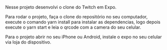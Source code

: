 Nesse projeto desenvolvi o clone do Twitch em Expo.

Para rodar o projeto, faça o clone do repositório no seu computador, execute o comando yarn install para instalar as dependencias, 
logo depois execute o yarn start e leia o qrcode com a camera do seu celular.
 
 Para o projeto abrir no seu iPhone ou Android, instale o expo no seu celular via loja do dispositivo.
